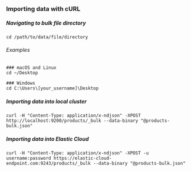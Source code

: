 ### Importing data with cURL

##### Navigating to bulk file directory

```
cd /path/to/data/file/directory
```

###### Examples
```
### macOS and Linux
cd ~/Desktop

### Windows
cd C:\Users\[your_username]\Desktop
```

##### Importing data into local cluster

```
curl -H "Content-Type: application/x-ndjson" -XPOST http://localhost:9200/products/_bulk --data-binary "@products-bulk.json"
```

##### Importing data into Elastic Cloud 
```
curl -H "Content-Type: application/x-ndjson" -XPOST -u username:password https://elastic-cloud-endpoint.com:9243/products/_bulk --data-binary "@products-bulk.json"
```